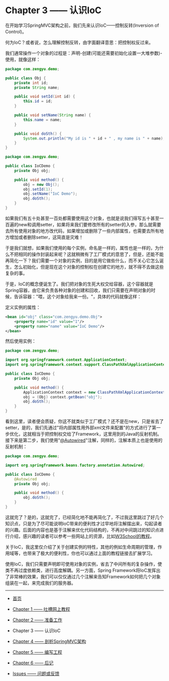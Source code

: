 # Chapter 3 —— 认识IoC

在开始学习SpringMVC架构之前，我们先来认识IoC——控制反转(Inversion of Control)。

何为IoC？或者说，怎么理解控制反转，由字面翻译意思：把控制权反过来。

我们通常操作一个对象的过程是：声明-创建(可能还需要初始化设置一大堆参数)-使用，就像这样：
```java
package com.zengyu.demo;

public class Obj {
	private int id;
	private String name;

	public void setId(int id) {
		this.id = id;
	}

	public void setName(String name) {
		this.name = name;
	}

	public void doSth() {
		System.out.println("My id is " + id + " , my name is " + name);
	}
}
```

```java
package com.zengyu.demo;

public class IoCDemo {
	private Obj obj;

	public void method() {
		obj = new Obj();
		obj.setId(1);
		obj.setName("IoC Demo");
		obj.doSth();
	}
}
```

如果我们有五十处甚至一百处都需要使用这个对象，也就是说我们得写五十甚至一百遍的new和调用setter，如果将来我们要修改所有的setter的入参，那么就需要去所有使用对象的地方改代码，如果增加或删除了一些内部属性，也需要去所有地方增加或者删除setter，这简直是灾难！

于是我们就想，如果我们使用的每个实例，命名是一样的，属性也是一样的，为什么不把相同的操作封装起来呢？这就稍微有了工厂模式的意思了，但是，还能不能再简化一下？我们需要一个对象的实例，目的是用它做些什么，而不关心它怎么诞生，怎么初始化，但是现在这个对象的控制权在创建它的地方，就不得不去做这些复杂的事。

于是，IoC的概念便诞生了。我们把对象的生死大权交给容器，这个容器就是Spring容器，由它来负责各种对象的创建和回收，我们只需要在声明对象的时候，告诉容器："喂，这个对象给我来一份。"，具体的代码就像这样：

定义实例的属性：
```xml
<bean id="obj" class="com.zengyu.demo.Obj">
    <property name="id" value="1"/>
    <property name="name" value="IoC Demo"/>
</bean>
```

然后使用实例：
```java
package com.zengyu.demo;

import org.springframework.context.ApplicationContext;
import org.springframework.context.support.ClassPathXmlApplicationContext;

public class IoCDemo {
	private Obj obj;

	public void method() {
		ApplicationContext context = new ClassPathXmlApplicationContext("Beans.xml");
		obj = (Obj) context.getBean("obj");
		obj.doSth();
	}
}
```

看到这里，读者便会质疑，你这不就类似于工厂模式？还不是在new，只是省去了setter，是的，我们先通过"将内部属性用外部xml文件来配置"的方式进行了第一步优化，这就相当于把控制权交给了Framework，这里用到的Java的反射机制。接下来是第二步，我们使用"[@Autowired](https://www.w3cschool.cn/wkspring/rw2h1mmj.html)"注解，同样的，注解本质上也是使用的反射机制：
```java
package com.zengyu.demo;

import org.springframework.beans.factory.annotation.Autowired;

public class IoCDemo {
	@Autowired
	private Obj obj;

	public void method() {
		obj.doSth();
	}
}
```

这就完了？是的，这就完了，已经简化地不能再简化了，不过我这里跳过了好几个知识点，只是为了尽可能说明IoC带来的便利性才过早地将注解摆出来，勾起读者的兴趣。后面的内容也是基于注解来优化代码结构的，不再对中间跳过的知识点进行介绍，感兴趣的读者可以参考一些网站上的资源，比如[W3School的教程](https://www.w3cschool.cn/wkspring/f8pc1hae.html)。

关于IoC，我这里仅介绍了关于创建实例的特性，其他的例如生命周期的管理，作用域等，也带来了极大的便利性，你也可以通过上面的教程链接去扩展学习。

使用IoC，我们只需要声明即可使用对象的实例，省去了中间所有的复杂操作，使类不再过度依赖类，进行高度解耦。另一方面，Spring Framework将IoC发挥出了非常棒的效果，我们可以仅仅通过几个注解来告知Framework如何把几个对象组装在一起，来完成我们的服务器。

---

- [首页](https://universezy.github.io/universezy/dist/index.html#/blog/display/SpringTeaching1)

- [Chapter 1 —— 吐槽网上教程](https://universezy.github.io/universezy/dist/index.html#/blog/display/SpringTeaching2)

- [Chapter 2 —— 准备工作](https://universezy.github.io/universezy/dist/index.html#/blog/display/SpringTeaching3)

- Chapter 3 —— 认识IoC

- [Chapter 4 —— 剖析SpringMVC架构](https://universezy.github.io/universezy/dist/index.html#/blog/display/SpringTeaching5)

- [Chapter 5 —— 编写工程](https://universezy.github.io/universezy/dist/index.html#/blog/display/SpringTeaching6)

- [Chapter 6 —— 后记](https://universezy.github.io/universezy/dist/index.html#/blog/display/SpringTeaching7)

- [Issues —— 问题或反馈](https://github.com/universezy/SpringWebServer-Teaching/issues)